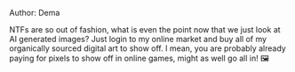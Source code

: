 Author: Dema

NTFs are so out of fashion, what is even the point now that we just look at AI generated images? Just login to my online market and buy all of my organically sourced digital art to show off. I mean, you are probably already paying for pixels to show off in online games, might as well go all in! 🖼️
